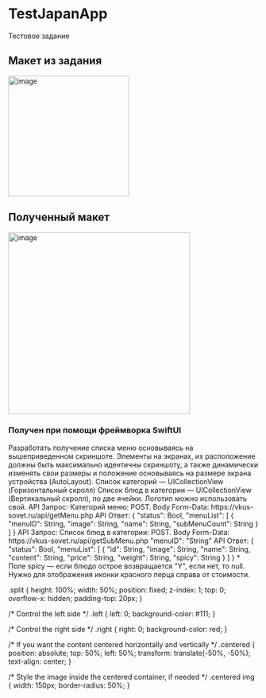# TestJapanApp
Тестовое задание
<div class="split left">
  <div class="centered">
    <h2> Макет из задания </h2>
    <img width="243" alt="image" src="https://github.com/A4RE/TestJapanApp/assets/64658088/0fd02271-78cb-45ea-af74-78a2c32e6a45">
  </div>
</div>

<div class="split right">
  <div class="centered">
    <h2>Полученный макет</h2>
    <img width="366" alt="image" src="https://github.com/A4RE/TestJapanApp/assets/64658088/4044d1fb-02fc-49ef-93ea-b2252bc699b8">
    <h3> Получен при помощи фреймворка  SwiftUI
  </div>
</div>
<p>Разработать получение списка меню основываясь на вышеприведенном скриншоте. Элементы на экранах, их расположение должны быть максимально идентичны скриншоту, а также динамически изменять свои размеры и положение основываясь на размере экрана устройства (AutoLayout).
Список категорий — UICollectionView (Горизонтальный скролл)
Список блюд в категории — UICollectionView (Вертикальный скролл), по две ячейки.
Логотип можно использовать свой.
API Запрос:
Категорий меню:
POST. Body Form-Data: https://vkus-sovet.ru/api/getMenu.php
API Ответ:
{
"status": Bool,
"menuList": [
{
"menuID": String, "image": String,
"name": String, "subMenuCount": String
} ]
}
API Запрос:
Список блюд в категории:
POST. Body Form-Data: https://vkus-sovet.ru/api/getSubMenu.php
"menuID": "String" API Ответ:
{
"status": Bool,
"menuList": [
{
"id": String, "image": String, "name": String, "content": String, "price": String, "weight": String, "spicy": String
} ]
}
* Поле spicy — если блюдо острое возвращается "Y", если нет, то null. Нужно для отображения иконки красного перца справа от стоимости.
</p>
.split {
  height: 100%;
  width: 50%;
  position: fixed;
  z-index: 1;
  top: 0;
  overflow-x: hidden;
  padding-top: 20px;
}

/* Control the left side */
.left {
  left: 0;
  background-color: #111;
}

/* Control the right side */
.right {
  right: 0;
  background-color: red;
}

/* If you want the content centered horizontally and vertically */
.centered {
  position: absolute;
  top: 50%;
  left: 50%;
  transform: translate(-50%, -50%);
  text-align: center;
}

/* Style the image inside the centered container, if needed */
.centered img {
  width: 150px;
  border-radius: 50%;
}
